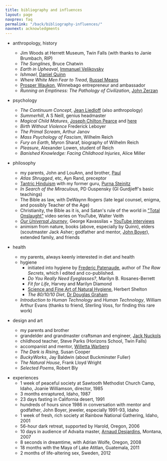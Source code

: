 ```yaml
---
title: bibliography and influences
layout: page
navprev: faq
permalink: "/back/bibliography-influences/"
navnext: acknowledgments
---
```


- anthropology, history
    - Jim Woods at Herrett Museum, Twin Falls (with thanks to Janie Brumbach, RIP)
    - _The Songlines_, Bruce Chatwin
    - _Earth in Upheaval_, [Immanuel Velikovsky](https://www.velikovsky.info)
    - _Ishmael_, [Daniel Quinn](https://ishmael.org)
    - _Where White Men Fear to Tread_, [Russel Means](https://www.russellmeansfreedom.com)
    - [Prosper Waukon](https://web.archive.org/web/20180808115113/http://waukonassociates.com), Winnebago entrepreneur and ambassador
    - _Running on Emptiness: The Pathology of Civilization_, [John Zerzan](https://www.johnzerzan.net)
- psychology
    - _The Continuum Concept_, [Jean Liedloff](https://continuum-concept.org) (also anthropology)
    - _Summerhill_, A S Neill, genius headmaster
    - _Magical Child Matures_, [Joseph Chilton Pearce](https://joseph-chilton-pearce.com/) and [here](https://ttfuture.org)
    - _Birth Without Violence_ Frederick Leboyer
    - _The Primal Scream_, Arthur Janov
    - _Mass Psychology of Fascism_, Wilhelm Reich
    - _Fury on Earth_, Myron Sharaf, biography of Wilhelm Reich 
    - _Pleasure_, Alexander Lowen, student of Reich
    - _Banished Knowledge: Facing Childhood Injuries_, Alice Miller
- philosophy 
	- my parents, John and LouAnn, and brother, [Paul](https://blacklabworld.com)
    - _Atlas Shrugged_, etc, Ayn Rand, preceptor
   - [Tantric Hinduism](https://www.hohmpress.com/products/the-alchemy-of-transformation) with my former guru, [Purna Steinitz](https://goo.gl/dEcMwg)
    - _In Search of the Miraculous_, PD Ouspensky (GI Gurdjieff's basic teachings)
    - The Bible as law, with DeWaynn Rogers (late legal counsel, enigma, and possibly Teacher of the Age)
    - Christianity, the Bible as it is, and Satan's rule of the world in ["Total Onslaught"](https://staging-adtv.aws.amazingdiscoveries.org/series/total-onslaught) video series on YouTube, Walter Veith
    - [_Our Universal Journey_](https://ourjourneyhome.earth), George Kavassilas + [YouTube interviews](https://youtube.com/playlist?list=PLV75wDOASk_eAijH1idZyya3AE7RmwbG1)
    - animism from nature, books (above, especially by Quinn), elders (scoutmaster Jack Asher; godfather and mentor, [John Boyer](https://www.facebook.com/boyerjewelry/)), extended family, and friends
- health
    - my parents, always keenly interested in diet and health
    - hygiene
		- initiated into hygiene by [Frederic Patenaude](https://fredericpatenaude.com), author of _The Raw Secrets_, which I edited and co-published.
		- _Do You Really Need Eyeglasses?_, Marilyn B. Rosanes-Berrett
		- _Fit for Life_, Harvey and Marilyn Diamond
		- [Science and Fine Art of Natural Hygiene](/nhs.pdf), Herbert Shelton
		- _The 80/10/10 Diet_, [Dr Douglas Graham](https://foodnsport.com)
	- _Introduction to Human Technology_ and _Human Technology_, William Arthur Evans (thanks to friend, Sterling Voss, for finding this rare work)

- design and art 
    - my parents and brother
    - grandelder and grandmaster craftsman and engineer, [Jack Nuckols](https://rockcreekmetalcraft.com)
    - childhood teacher, Steve Parks (Horizons School, Twin Falls)
    - accompanist and mentor, [Willetta Warberg](https://web.archive.org/web/20190421065127/http://willettawarberg.com:80/)
    - _The Dark is Rising_, Susan Cooper
    - _BuckyWorks_, Jay Baldwin (about Buckminster Fuller)
    - _The Natural House_, Frank Lloyd Wright
    - _Selected Poems_, Robert Bly 

<!--pagebreak-->

- experiences
    - 1 week of peaceful society at Sawtooth Methodist Church Camp, Idaho, Joanie Williamson, director, 1985
    - 3 months enraptured, Idaho, 1987
    - 23 days fasting in California desert, 1991
    - hundreds of hours since 1986 in conversation with mentor and godfather, John Boyer, jeweler, especially 1991-93, Idaho
    - 1 week of fresh, rich society at Rainbow National Gathering, Idaho, 2001
    - 56-hour dark retreat, supported by Harold, Oregon, 2006
    - 10 days in audience of Advaita master, [Arnaud Desjardins](https://arnauddesjardinsdvds.com), Montana, 2007
    - 8 seconds in dreamtime, with Adrian Wolfe, Oregon, 2008
    - 18 months with the Maya of Lake Atitlan, Guatemala, 2011
    - 2 months of life-altering sex, Sweden, 2012

